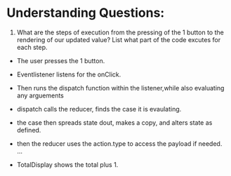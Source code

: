 # Understanding Questions:
1. What are the steps of execution from the pressing of the 1 button to the rendering of our updated value? List what part of the code excutes for each step.
* The user presses the 1 button.
* Eventlistener listens for the onClick.
* Then runs the dispatch function within the listener,while also evaluating any arguements
* dispatch calls the reducer, finds the case it is evaulating.
* the case then spreads state dout, makes a copy, and alters state as defined.
* then the reducer uses the action.type to access the payload if needed. 
...

* TotalDisplay shows the total plus 1.
